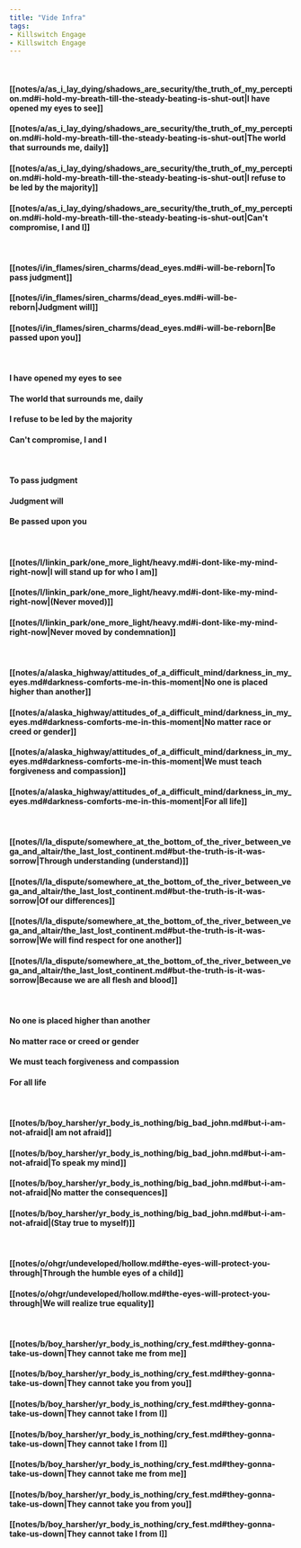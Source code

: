```yaml
---
title: "Vide Infra"
tags:
- Killswitch Engage
- Killswitch Engage
---
```

&nbsp;
#### [[notes/a/as_i_lay_dying/shadows_are_security/the_truth_of_my_perception.md#i-hold-my-breath-till-the-steady-beating-is-shut-out|I have opened my eyes to see]]
#### [[notes/a/as_i_lay_dying/shadows_are_security/the_truth_of_my_perception.md#i-hold-my-breath-till-the-steady-beating-is-shut-out|The world that surrounds me, daily]]
#### [[notes/a/as_i_lay_dying/shadows_are_security/the_truth_of_my_perception.md#i-hold-my-breath-till-the-steady-beating-is-shut-out|I refuse to be led by the majority]]
#### [[notes/a/as_i_lay_dying/shadows_are_security/the_truth_of_my_perception.md#i-hold-my-breath-till-the-steady-beating-is-shut-out|Can't compromise, I and I]]
&nbsp;
#### [[notes/i/in_flames/siren_charms/dead_eyes.md#i-will-be-reborn|To pass judgment]]
#### [[notes/i/in_flames/siren_charms/dead_eyes.md#i-will-be-reborn|Judgment will]]
#### [[notes/i/in_flames/siren_charms/dead_eyes.md#i-will-be-reborn|Be passed upon you]]
&nbsp;
#### I have opened my eyes to see
#### The world that surrounds me, daily
#### I refuse to be led by the majority
#### Can't compromise, I and I
&nbsp;
#### To pass judgment
#### Judgment will
#### Be passed upon you
&nbsp;
#### [[notes/l/linkin_park/one_more_light/heavy.md#i-dont-like-my-mind-right-now|I will stand up for who I am]]
#### [[notes/l/linkin_park/one_more_light/heavy.md#i-dont-like-my-mind-right-now|(Never moved)]]
#### [[notes/l/linkin_park/one_more_light/heavy.md#i-dont-like-my-mind-right-now|Never moved by condemnation]]
&nbsp;
#### [[notes/a/alaska_highway/attitudes_of_a_difficult_mind/darkness_in_my_eyes.md#darkness-comforts-me-in-this-moment|No one is placed higher than another]]
#### [[notes/a/alaska_highway/attitudes_of_a_difficult_mind/darkness_in_my_eyes.md#darkness-comforts-me-in-this-moment|No matter race or creed or gender]]
#### [[notes/a/alaska_highway/attitudes_of_a_difficult_mind/darkness_in_my_eyes.md#darkness-comforts-me-in-this-moment|We must teach forgiveness and compassion]]
#### [[notes/a/alaska_highway/attitudes_of_a_difficult_mind/darkness_in_my_eyes.md#darkness-comforts-me-in-this-moment|For all life]]
&nbsp;
#### [[notes/l/la_dispute/somewhere_at_the_bottom_of_the_river_between_vega_and_altair/the_last_lost_continent.md#but-the-truth-is-it-was-sorrow|Through understanding (understand)]]
#### [[notes/l/la_dispute/somewhere_at_the_bottom_of_the_river_between_vega_and_altair/the_last_lost_continent.md#but-the-truth-is-it-was-sorrow|Of our differences]]
#### [[notes/l/la_dispute/somewhere_at_the_bottom_of_the_river_between_vega_and_altair/the_last_lost_continent.md#but-the-truth-is-it-was-sorrow|We will find respect for one another]]
#### [[notes/l/la_dispute/somewhere_at_the_bottom_of_the_river_between_vega_and_altair/the_last_lost_continent.md#but-the-truth-is-it-was-sorrow|Because we are all flesh and blood]]
&nbsp;
#### No one is placed higher than another
#### No matter race or creed or gender
#### We must teach forgiveness and compassion
#### For all life
&nbsp;
#### [[notes/b/boy_harsher/yr_body_is_nothing/big_bad_john.md#but-i-am-not-afraid|I am not afraid]]
#### [[notes/b/boy_harsher/yr_body_is_nothing/big_bad_john.md#but-i-am-not-afraid|To speak my mind]]
#### [[notes/b/boy_harsher/yr_body_is_nothing/big_bad_john.md#but-i-am-not-afraid|No matter the consequences]]
#### [[notes/b/boy_harsher/yr_body_is_nothing/big_bad_john.md#but-i-am-not-afraid|(Stay true to myself)]]
&nbsp;
#### [[notes/o/ohgr/undeveloped/hollow.md#the-eyes-will-protect-you-through|Through the humble eyes of a child]]
#### [[notes/o/ohgr/undeveloped/hollow.md#the-eyes-will-protect-you-through|We will realize true equality]]
&nbsp;
#### [[notes/b/boy_harsher/yr_body_is_nothing/cry_fest.md#they-gonna-take-us-down|They cannot take me from me]]
#### [[notes/b/boy_harsher/yr_body_is_nothing/cry_fest.md#they-gonna-take-us-down|They cannot take you from you]]
#### [[notes/b/boy_harsher/yr_body_is_nothing/cry_fest.md#they-gonna-take-us-down|They cannot take I from I]]
#### [[notes/b/boy_harsher/yr_body_is_nothing/cry_fest.md#they-gonna-take-us-down|They cannot take I from I]]
#### [[notes/b/boy_harsher/yr_body_is_nothing/cry_fest.md#they-gonna-take-us-down|They cannot take me from me]]
#### [[notes/b/boy_harsher/yr_body_is_nothing/cry_fest.md#they-gonna-take-us-down|They cannot take you from you]]
#### [[notes/b/boy_harsher/yr_body_is_nothing/cry_fest.md#they-gonna-take-us-down|They cannot take I from I]]
